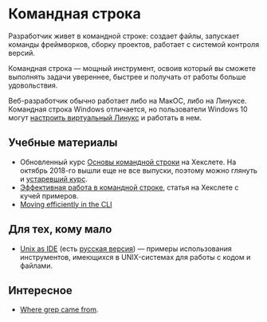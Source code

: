 # Командная строка
Разработчик живет в командной строке: создает файлы, запускает команды фреймворков, сборку проектов, работает с системой контроля версий.

Командная строка — мощный инструмент, освоив который вы сможете выполнять задачи увереннее, быстрее и получать от работы больше удовольствия.

Веб-разработчик обычно работает либо на МакОС, либо на Линуксе. Командная строка Windows отличается, но пользователи Windows 10 могут [настроить виртуальный Линукс](http://guides.hexlet.io/virtualization/) и работать в нем.

## Учебные материалы
* Обновленный курс [Основы командной строки](https://ru.hexlet.io/courses/cli-basics) на Хекслете. На октябрь 2018-го вышли еще не все выпуски, поэтому можно глянуть и [устаревший курс](https://ru.hexlet.io/courses/bash).
* [Эффективная работа в командной строке](https://ru.hexlet.io/blog/posts/effective_shell_navigation), статья на Хекслете с кучей примеров.
* [Moving efficiently in the CLI](https://clementc.github.io/blog/2018/01/25/moving_cli/)

## Для тех, кому мало
* [Unix as IDE](https://sanctum.geek.nz/arabesque/series/unix-as-ide/) (есть [русская версия](https://habr.com/post/150930/)) — примеры использования инструментов, имеющихся в UNIX-системах для работы с кодом и файлами.

## Интересное
* [Where grep came from](https://youtu.be/NTfOnGZUZDk).
